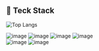 ## 📌 Teck Stack
![Top Langs](https://github-readme-stats.vercel.app/api/top-langs/?username=Uangi&layout=compact)<br/>

![image](https://github.com/user-attachments/assets/69882108-2f9c-4e47-b80f-e1e576d52d83)
![image](https://github.com/user-attachments/assets/c50be053-49b2-41b2-bb72-e643f1467851)
![image](https://github.com/user-attachments/assets/197f8e2b-deae-4460-ae51-edddba514a04)
![image](https://github.com/user-attachments/assets/0312402e-bc85-4b68-8944-d7a13f00a628)<br/>
![image](https://github.com/user-attachments/assets/dab8893c-0a25-4e33-bb4a-d982c79b9541)
![image](https://github.com/user-attachments/assets/01b11567-93b9-4302-a110-1132a0b62a79)

